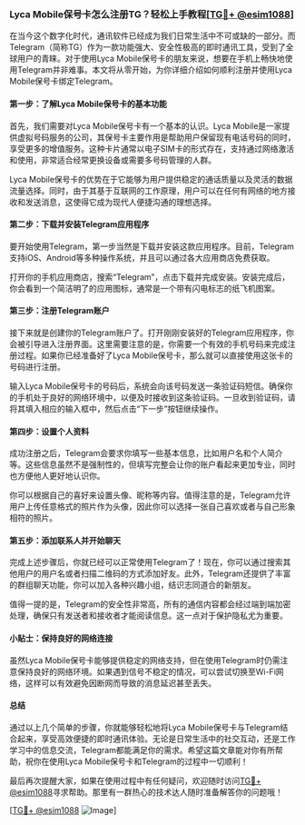 ### Lyca Mobile保号卡怎么注册TG？轻松上手教程[[TG💪+ @esim1088](https://t.me/s/esim1088)]

在当今这个数字化时代，通讯软件已经成为我们日常生活中不可或缺的一部分。而Telegram（简称TG）作为一款功能强大、安全性极高的即时通讯工具，受到了全球用户的青睐。对于使用Lyca Mobile保号卡的朋友来说，想要在手机上畅快地使用Telegram并非难事。本文将从零开始，为你详细介绍如何顺利注册并使用Lyca Mobile保号卡绑定Telegram。

#### 第一步：了解Lyca Mobile保号卡的基本功能

首先，我们需要对Lyca Mobile保号卡有一个基本的认识。Lyca Mobile是一家提供虚拟号码服务的公司，其保号卡主要作用是帮助用户保留现有电话号码的同时，享受更多的增值服务。这种卡片通常以电子SIM卡的形式存在，支持通过网络激活和使用，非常适合经常更换设备或需要多号码管理的人群。

Lyca Mobile保号卡的优势在于它能够为用户提供稳定的通话质量以及灵活的数据流量选择。同时，由于其基于互联网的工作原理，用户可以在任何有网络的地方接收和发送消息，这使得它成为现代人便捷沟通的理想选择。

#### 第二步：下载并安装Telegram应用程序

要开始使用Telegram，第一步当然是下载并安装这款应用程序。目前，Telegram支持iOS、Android等多种操作系统，并且可以通过各大应用商店免费获取。

打开你的手机应用商店，搜索“Telegram”，点击下载并完成安装。安装完成后，你会看到一个简洁明了的应用图标，通常是一个带有闪电标志的纸飞机图案。

#### 第三步：注册Telegram账户

接下来就是创建你的Telegram账户了。打开刚刚安装好的Telegram应用程序，你会被引导进入注册界面。这里需要注意的是，你需要一个有效的手机号码来完成注册过程。如果你已经准备好了Lyca Mobile保号卡，那么就可以直接使用这张卡的号码进行注册。

输入Lyca Mobile保号卡的号码后，系统会向该号码发送一条验证码短信。确保你的手机处于良好的网络环境中，以便及时接收到这条验证码。一旦收到验证码，请将其填入相应的输入框中，然后点击“下一步”按钮继续操作。

#### 第四步：设置个人资料

成功注册之后，Telegram会要求你填写一些基本信息，比如用户名和个人简介等。这些信息虽然不是强制性的，但填写完整会让你的账户看起来更加专业，同时也方便他人更好地认识你。

你可以根据自己的喜好来设置头像、昵称等内容。值得注意的是，Telegram允许用户上传任意格式的照片作为头像，因此你可以选择一张自己喜欢或者与自己形象相符的照片。

#### 第五步：添加联系人并开始聊天

完成上述步骤后，你就已经可以正常使用Telegram了！现在，你可以通过搜索其他用户的用户名或者扫描二维码的方式添加好友。此外，Telegram还提供了丰富的群组聊天功能，你可以加入各种兴趣小组，结识志同道合的新朋友。

值得一提的是，Telegram的安全性非常高，所有的通信内容都会经过端到端加密处理，确保只有发送者和接收者才能阅读信息。这一点对于保护隐私尤为重要。

#### 小贴士：保持良好的网络连接

虽然Lyca Mobile保号卡能够提供稳定的网络支持，但在使用Telegram时仍需注意保持良好的网络环境。如果遇到信号不稳定的情况，可以尝试切换至Wi-Fi网络，这样可以有效避免因断网而导致的消息延迟甚至丢失。

#### 总结

通过以上几个简单的步骤，你就能够轻松地将Lyca Mobile保号卡与Telegram结合起来，享受高效便捷的即时通讯体验。无论是日常生活中的社交互动，还是工作学习中的信息交流，Telegram都能满足你的需求。希望这篇文章能对你有所帮助，祝你在使用Lyca Mobile保号卡和Telegram的过程中一切顺利！

最后再次提醒大家，如果在使用过程中有任何疑问，欢迎随时访问[TG💪+ @esim1088](https://t.me/s/esim1088)寻求帮助。那里有一群热心的技术达人随时准备解答你的问题哦！

[[TG💪+ @esim1088](https://t.me/s/esim1088) ![Image](https://i.postimg.cc/4NQfJmqS/Snipaste-2025-05-13-00-14-12.png)]